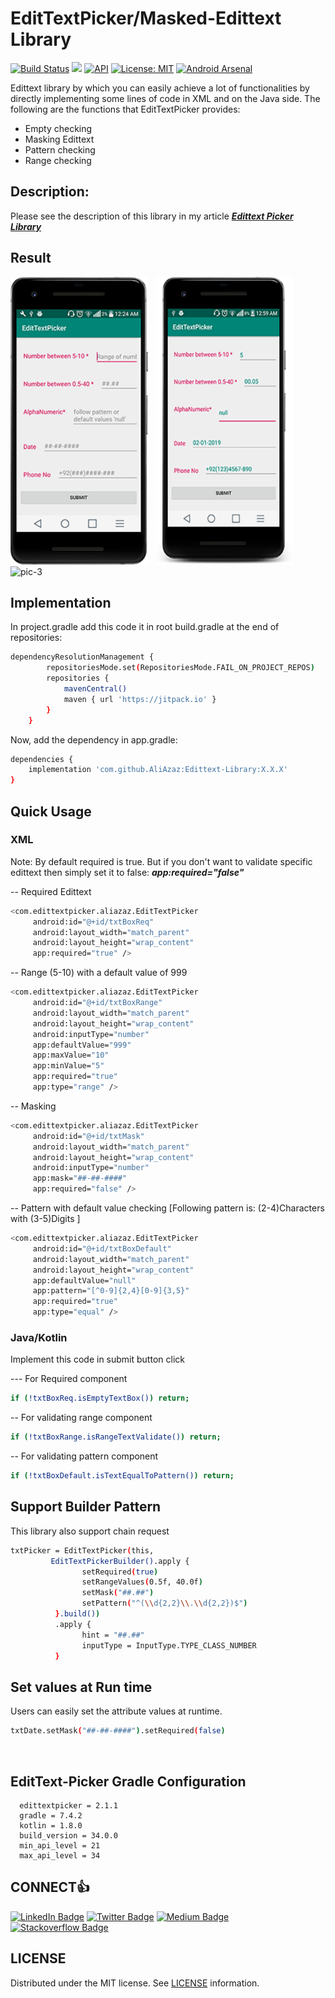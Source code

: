 # EditTextPicker/Masked-Edittext Library

[![Build Status](https://travis-ci.com/AliAzaz/Edittext-Picker.svg?branch=master)](https://travis-ci.org/AliAzaz/Edittext-Library) [![](https://jitpack.io/v/AliAzaz/Edittext-Library.svg)](https://jitpack.io/#AliAzaz/Edittext-Library) [![API](https://img.shields.io/badge/API-15%2B-blue.svg?style=flat)](https://android-arsenal.com/api?level=15)
 [![License: MIT](https://img.shields.io/badge/License-MIT-brightgreen.svg)](https://opensource.org/licenses/MIT) [![Android Arsenal](https://img.shields.io/badge/Android%20Arsenal-EditTextPicker-brightgreen.svg?style=flat)](https://android-arsenal.com/details/1/7671)

Edittext library by which you can easily achieve a lot of functionalities by directly implementing some lines of code in XML and on the Java side.
The following are the functions that EditTextPicker provides:

  - Empty checking
  - Masking Edittext
  - Pattern checking
  - Range checking

## Description:
Please see the description of this library in my article ***[Edittext Picker Library](https://medium.com/@ali.azaz.alam/edittext-picker-library-4c71ae7d7863)***

## Result

<img alt="pic-1" src="https://github.com/AliAzaz/Edittext-Library/blob/master/demo/pic1.png" width="220" height="460"/> &nbsp; <img alt="pic-2" src="https://github.com/AliAzaz/Edittext-Library/blob/master/demo/pic2.png" width="220" height="460"/> &nbsp; <img alt="pic-3" src="https://github.com/AliAzaz/Edittext-Library/blob/master/demo/pic3.png" width="220" height="460"/>


## Implementation 
In project.gradle add this code it in root build.gradle at the end of repositories:
```sh
dependencyResolutionManagement {
		repositoriesMode.set(RepositoriesMode.FAIL_ON_PROJECT_REPOS)
		repositories {
			mavenCentral()
			maven { url 'https://jitpack.io' }
		}
	}
```

Now, add the dependency in app.gradle:
```sh
dependencies {
    implementation 'com.github.AliAzaz:Edittext-Library:X.X.X'
}
```

## Quick Usage

### XML
Note: By default required is true. But if you don't want to validate specific edittext then simply set it to false: 
***app:required="false"***

-- Required Edittext
```sh
<com.edittextpicker.aliazaz.EditTextPicker
     android:id="@+id/txtBoxReq"
     android:layout_width="match_parent"
     android:layout_height="wrap_content"
     app:required="true" />
```

-- Range (5-10) with a default value of 999
```sh
<com.edittextpicker.aliazaz.EditTextPicker
     android:id="@+id/txtBoxRange"
     android:layout_width="match_parent"
     android:layout_height="wrap_content"
     android:inputType="number"
     app:defaultValue="999"
     app:maxValue="10"
     app:minValue="5"
     app:required="true"
     app:type="range" />
```

-- Masking
```sh
<com.edittextpicker.aliazaz.EditTextPicker
     android:id="@+id/txtMask"
     android:layout_width="match_parent"
     android:layout_height="wrap_content"
     android:inputType="number"
     app:mask="##-##-####"
     app:required="false" />
```

-- Pattern with default value checking [Following pattern is: (2-4)Characters with (3-5)Digits ]
```sh
<com.edittextpicker.aliazaz.EditTextPicker
     android:id="@+id/txtBoxDefault"
     android:layout_width="match_parent"
     android:layout_height="wrap_content"
     app:defaultValue="null"
     app:pattern="[^0-9]{2,4}[0-9]{3,5}"
     app:required="true"
     app:type="equal" />
```

### Java/Kotlin
Implement this code in submit button click

--- For Required component
```sh
if (!txtBoxReq.isEmptyTextBox()) return;
```

-- For validating range component
```sh
if (!txtBoxRange.isRangeTextValidate()) return;
```

-- For validating pattern component
```sh
if (!txtBoxDefault.isTextEqualToPattern()) return;
```

## Support Builder Pattern
This library also support chain request

```sh
txtPicker = EditTextPicker(this,
	     EditTextPickerBuilder().apply {
                setRequired(true)
                setRangeValues(0.5f, 40.0f)
                setMask("##.##")
                setPattern("^(\\d{2,2}\\.\\d{2,2})$")
          }.build())
          .apply {
                hint = "##.##"
                inputType = InputType.TYPE_CLASS_NUMBER
          }
```

## Set values at Run time

Users can easily set the attribute values at runtime.

```sh
txtDate.setMask("##-##-####").setRequired(false)
```

<br>

## EditText-Picker Gradle Configuration

```
  edittextpicker = 2.1.1
  gradle = 7.4.2
  kotlin = 1.8.0
  build_version = 34.0.0
  min_api_level = 21
  max_api_level = 34
```

## CONNECT👍

[![LinkedIn Badge](https://img.shields.io/badge/-aliazazalam-blue?style=flat&logo=Linkedin&logoColor=white&link=https://www.linkedin.com/in/aliazazalam/)](https://www.linkedin.com/in/aliazazalam)
[![Twitter Badge](https://img.shields.io/badge/-aliazaz-gray?style=flat&logo=twitter&logoColor=blue&link=https://twitter.com/AliAzazAlam1)](https://twitter.com/AliAzazAlam1)
[![Medium Badge](https://img.shields.io/badge/-aliazazalam-black?style=flat&logo=Medium&logoColor=white&link=https://medium.com/@ali.azaz.alam)](https://medium.com/@ali.azaz.alam)
[![Stackoverflow Badge](https://img.shields.io/badge/-aliazaz-gray?style=flat&logo=stackoverflow&logoColor=orange&link=https://stackoverflow.com/story/ali-azaz-alam)](https://stackoverflow.com/story/ali-azaz-alam)

## LICENSE

Distributed under the MIT license.
See [LICENSE](https://github.com/AliAzaz/Edittext-Library/blob/master/LICENSE) information.
